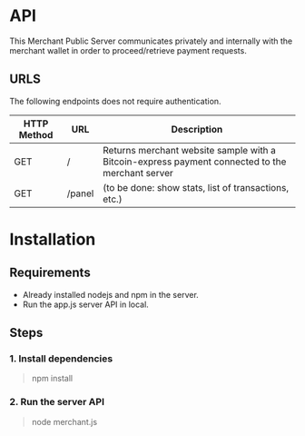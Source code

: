 # API

This Merchant Public Server communicates privately and internally with the merchant wallet in order to proceed/retrieve payment requests.

## URLS

The following endpoints does not require authentication.

| HTTP Method        | URL           | Description  |
| ------------- |-------------| -----|
| GET | / | Returns merchant website sample with a Bitcoin-express payment connected to the merchant server |
| GET | /panel | (to be done: show stats, list of transactions, etc.) |


# Installation

## Requirements

- Already installed nodejs and npm in the server.
- Run the app.js server API in local.

## Steps

### 1. Install dependencies

> npm install

### 2. Run the server API

> node merchant.js
